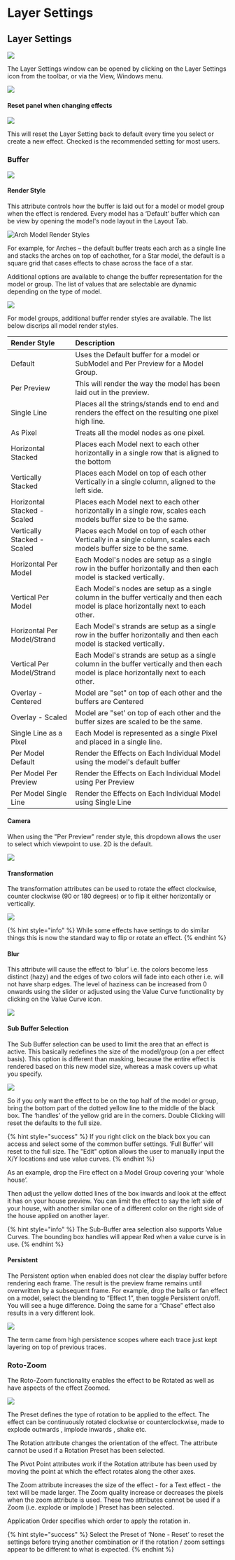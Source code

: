 # Layer Settings

## Layer Settings

![](../../../.gitbook/assets/image%20%28346%29.png)

The Layer Settings window can be opened by clicking on the Layer Settings icon from the toolbar, or via the View, Windows menu.

![](../../../.gitbook/assets/image%20%2839%29.png)

#### Reset panel when changing effects

![](../../../.gitbook/assets/image%20%28593%29.png)

This will reset the Layer Setting back to default every time you select or create a new effect. Checked is the recommended setting for most users.

### Buffer

![](../../../.gitbook/assets/image%20%28370%29.png)

#### Render Style

This attribute controls how the buffer is laid out for a model or model group when the effect is rendered. Every model has a ‘Default’ buffer which can be view by opening the model's node layout in the Layout Tab.

![Arch Model Render Styles ](../../../.gitbook/assets/image%20%28343%29.png)

For example, for Arches – the default buffer treats each arch as a single line and stacks the arches on top of eachother, for a Star model, the default is a square grid that cases effects to chase across the face of a star.

Additional options are available to change the buffer representation for the model or group. The list of values that are selectable are dynamic depending on the type of model.

![](../../../.gitbook/assets/image%20%28758%29.png)

For model groups, additional buffer render styles are available. The list below discrips all model render styles.

| Render Style | ​Description |
| :--- | :--- |
| Default | Uses the Default buffer for a model or SubModel and Per Preview for a Model Group. |
| Per Preview | This will render the way the model has been laid out in the preview. |
| Single Line | Places all the strings/stands end to end and renders the effect on the resulting one pixel high line. |
| As Pixel | Treats all the model nodes as one pixel. |
| Horizontal Stacked | Places each Model next to each other horizontally in a single row that is aligned to the bottom |
| Vertically Stacked | Places each Model on top of each other Vertically in a single column, aligned to the left side. |
| Horizontal Stacked - Scaled | Places each Model next to each other horizontally in a single row, scales  each models buffer size to be the same. |
| Vertically Stacked - Scaled | Places each Model on top of each other Vertically in a single column, scales  each models buffer size to be the same. |
| Horizontal Per Model | Each Model's nodes are setup as a single row in the buffer horizontally and then each model is stacked vertically. |
| Vertical Per Model | Each Model's nodes are setup as a single column in the buffer vertically and then each model is place horizontally next to each other. |
| Horizontal Per Model/Strand | Each Model's strands are setup as a single row in the buffer horizontally and then each model is stacked vertically. |
| Vertical Per Model/Strand | Each Model's strands are setup as a single column in the buffer vertically and then each model is place horizontally next to each other. |
| Overlay -  Centered | Model are "set" on top of each other and the buffers are Centered |
| Overlay - Scaled | Model are "set' on top of each other and the buffer sizes are scaled to be the same. |
| Single Line as a Pixel | Each Model is represented as a single Pixel and placed in a single line. |
| Per Model Default | Render the Effects on Each Individual Model using the model's default buffer |
| Per Model Per Preview | Render the Effects on Each Individual Model using Per Preview |
| Per Model Single Line | Render the Effects on Each Individual Model using Single Line |

#### Camera

When using the "Per Preview" render style, this dropdown allows the user to select which viewpoint to use. 2D is the default.

![](../../../.gitbook/assets/image%20%28240%29.png)

#### Transformation

The transformation attributes can be used to rotate the effect clockwise, counter clockwise \(90 or 180 degrees\) or to flip it either horizontally or vertically.

![](../../../.gitbook/assets/image%20%28108%29.png)

{% hint style="info" %}
While some effects have settings to do similar things this is now the standard way to flip or rotate an effect.
{% endhint %}

#### Blur

This attribute will cause the effect to ‘blur’ i.e. the colors become less distinct \(hazy\) and the edges of two colors will fade into each other i.e. will not have sharp edges. The level of haziness can be increased from 0 onwards using the slider or adjusted using the Value Curve functionality by clicking on the Value Curve icon.

![](../../../.gitbook/assets/image%20%28447%29.png)

#### Sub Buffer Selection

The Sub Buffer selection can be used to limit the area that an effect is active. This basically redefines the size of the model/group \(on a per effect basis\). This option is different than masking, because the entire effect is rendered based on this new model size, whereas a mask covers up what you specify.

![](../../../.gitbook/assets/image%20%28705%29.png)

So if you only want the effect to be on the top half of the model or group, bring the bottom part of the dotted yellow line to the middle of the black box. The ‘handles’ of the yellow grid are in the corners. Double Clicking will reset the defaults to the full size.

{% hint style="success" %}
If you right click on the black box you can access and select some of the common buffer settings. ‘Full Buffer’ will reset to the full size. The "Edit" option allows the user to manually input the X/Y locations and use value curves.
{% endhint %}

As an example, drop the Fire effect on a Model Group covering your ‘whole house’.

Then adjust the yellow dotted lines of the box inwards and look at the effect it has on your house preview. You can limit the effect to say the left side of your house, with another similar one of a different color on the right side of the house applied on another layer.

{% hint style="info" %}
The Sub-Buffer area selection also supports Value Curves. The bounding box handles will appear Red when a value curve is in use.
{% endhint %}

#### Persistent

The Persistent option when enabled does not clear the display buffer before rendering each frame. The result is the preview frame remains until overwritten by a subsequent frame. For example, drop the balls or fan effect on a model, select the blending to “Effect 1”, then toggle Persistent on/off. You will see a huge difference. Doing the same for a “Chase” effect also results in a very different look.

![](../../../.gitbook/assets/image%20%28653%29.png)

The term came from high persistence scopes where each trace just kept layering on top of previous traces.

### Roto-Zoom

The Roto-Zoom functionality enables the effect to be Rotated as well as have aspects of the effect Zoomed.

![](../../../.gitbook/assets/image%20%28717%29.png)

The Preset defines the type of rotation to be applied to the effect. The effect can be continuously rotated clockwise or counterclockwise, made to explode outwards , implode inwards , shake etc.

The Rotation attribute changes the orientation of the effect. The attribute cannot be used if a Rotation Preset has been selected.

The Pivot Point attributes work if the Rotation attribute has been used by moving the point at which the effect rotates along the other axes.

The Zoom attribute increases the size of the effect - for a Text effect - the text will be made larger. The Zoom quality increase or decreases the pixels when the zoom attribute is used. These two attributes cannot be used if a Zoom \(i.e. explode or implode \) Preset has been selected.

Application Order specifies which order to apply the rotation in.

{% hint style="success" %}
Select the Preset of ‘None - Reset’ to reset the settings before trying another combination or if the rotation / zoom settings appear to be different to what is expected.
{% endhint %}

